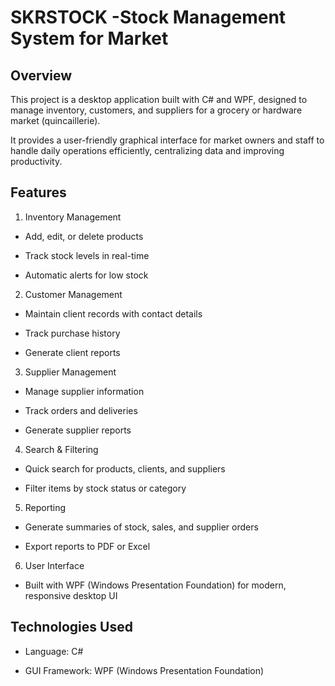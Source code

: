 # SKRSTOCK -Stock Management System for Market

## Overview

This project is a desktop application built with C# and WPF, designed to manage inventory, customers, and suppliers for a grocery or hardware market (quincaillerie).

It provides a user-friendly graphical interface for market owners and staff to handle daily operations efficiently, centralizing data and improving productivity.

## Features

1. Inventory Management

- Add, edit, or delete products

- Track stock levels in real-time

- Automatic alerts for low stock

2. Customer Management

- Maintain client records with contact details

- Track purchase history

- Generate client reports

3. Supplier Management

- Manage supplier information

- Track orders and deliveries

- Generate supplier reports

4. Search & Filtering

- Quick search for products, clients, and suppliers

- Filter items by stock status or category

5. Reporting

- Generate summaries of stock, sales, and supplier orders

- Export reports to PDF or Excel

6. User Interface

- Built with WPF (Windows Presentation Foundation) for modern, responsive desktop UI

## Technologies Used

- Language: C#

- GUI Framework: WPF (Windows Presentation Foundation)
